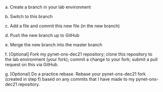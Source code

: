 a. Create a branch in your lab environment

b. Switch to this branch

c. Add a file and commit this new file (in the new branch)

d. Push the new branch up to GitHub

e. Merge the new branch into the master branch

f. [Optional] Fork my pynet-ons-dec21 repository; clone this repository to the
   lab environment (your fork); commit a change to your fork; submit 
   a pull request on this via GitHub.

g. [Optional] Do a practice rebase. Rebase your pynet-ons-dec21 fork (created
   in step f) based on any commits that I have made to my pynet-ons-dec21
   repository.

